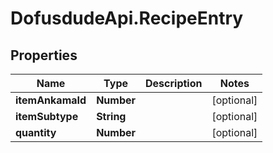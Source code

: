# DofusdudeApi.RecipeEntry

## Properties

Name | Type | Description | Notes
------------ | ------------- | ------------- | -------------
**itemAnkamaId** | **Number** |  | [optional] 
**itemSubtype** | **String** |  | [optional] 
**quantity** | **Number** |  | [optional] 



